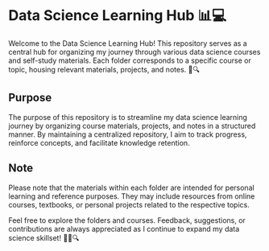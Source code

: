# Data Science Learning Hub 📊💻

Welcome to the Data Science Learning Hub! This repository serves as a central hub for organizing my journey through various data science courses and self-study materials. Each folder corresponds to a specific course or topic, housing relevant materials, projects, and notes. 📑🔍

## Purpose

The purpose of this repository is to streamline my data science learning journey by organizing course materials, projects, and notes in a structured manner. By maintaining a centralized repository, I aim to track progress, reinforce concepts, and facilitate knowledge retention.

## Note

Please note that the materials within each folder are intended for personal learning and reference purposes. They may include resources from online courses, textbooks, or personal projects related to the respective topics.

Feel free to explore the folders and courses. Feedback, suggestions, or contributions are always appreciated as I continue to expand my data science skillset! 🚀🌟🔍
